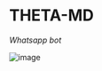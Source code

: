 # THETA-MD


*Whatsapp bot*



![image](https://github.com/Hitsugaya76/THETA-MD/assets/138665640/3df04459-0414-4bf2-9284-e7c5ac35b295)
